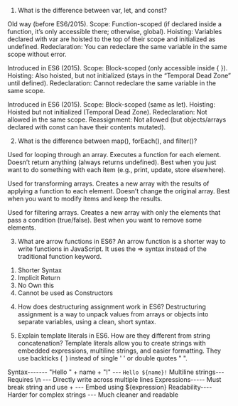 1) What is the difference between var, let, and const?

<!-- var -->
Old way (before ES6/2015).
Scope: Function-scoped (if declared inside a function, it’s only accessible there; otherwise, global).
Hoisting: Variables declared with var are hoisted to the top of their scope and initialized as undefined.
Redeclaration: You can redeclare the same variable in the same scope without error.
<!-- let -->
Introduced in ES6 (2015).
Scope: Block-scoped (only accessible inside { }).
Hoisting: Also hoisted, but not initialized (stays in the “Temporal Dead Zone” until defined).
Redeclaration: Cannot redeclare the same variable in the same scope.
<!-- const -->
Introduced in ES6 (2015).
Scope: Block-scoped (same as let).
Hoisting: Hoisted but not initialized (Temporal Dead Zone).
Redeclaration: Not allowed in the same scope.
Reassignment: Not allowed (but objects/arrays declared with const can have their contents mutated).



2) What is the difference between map(), forEach(), and filter()?
<!-- forEach() -->
Used for looping through an array.
Executes a function for each element.
Doesn’t return anything (always returns undefined).
Best when you just want to do something with each item (e.g., print, update, store elsewhere).
<!-- map() -->
Used for transforming arrays.
Creates a new array with the results of applying a function to each element.
Doesn’t change the original array.
Best when you want to modify items and keep the results.
<!-- filter() -->
Used for filtering arrays.
Creates a new array with only the elements that pass a condition (true/false).
Best when you want to remove some elements.



3) What are arrow functions in ES6?
An arrow function is a shorter way to write functions in JavaScript.
It uses the => syntax instead of the traditional function keyword.
1. Shorter Syntax
2. Implicit Return
3. No Own this
4. Cannot be used as Constructors



4) How does destructuring assignment work in ES6?
Destructuring assignment is a way to unpack values from arrays or objects into separate variables, using a clean, short syntax.



5) Explain template literals in ES6. How are they different from string concatenation?
Template literals allow you to create strings with embedded expressions, multiline strings, and easier formatting.
They use backticks (` `) instead of single ' ' or double quotes " ".


Syntax-------	"Hello " + name + "!" ---	`Hello ${name}!`
Multiline strings---	Requires \n  ---	Directly write across multiple lines
Expressions-----	Must break string and use +	---   Embed using ${expression}
Readability----	Harder for complex strings ---	Much cleaner and readable